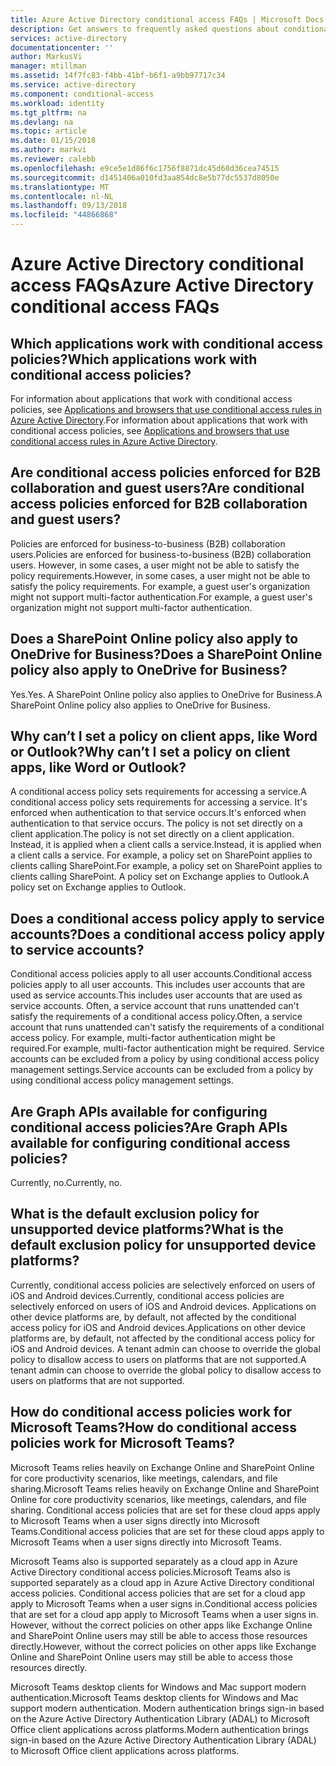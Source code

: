 ```yaml
---
title: Azure Active Directory conditional access FAQs | Microsoft Docs
description: Get answers to frequently asked questions about conditional access in Azure Active Directory.
services: active-directory
documentationcenter: ''
author: MarkusVi
manager: mtillman
ms.assetid: 14f7fc83-f4bb-41bf-b6f1-a9bb97717c34
ms.service: active-directory
ms.component: conditional-access
ms.workload: identity
ms.tgt_pltfrm: na
ms.devlang: na
ms.topic: article
ms.date: 01/15/2018
ms.author: markvi
ms.reviewer: calebb
ms.openlocfilehash: e9ce5e1d86f6c1756f8871dc45d60d36cea74515
ms.sourcegitcommit: d1451406a010fd3aa854dc8e5b77dc5537d8050e
ms.translationtype: MT
ms.contentlocale: nl-NL
ms.lasthandoff: 09/13/2018
ms.locfileid: "44866868"
---
```

# <a name="azure-active-directory-conditional-access-faqs"></a><span data-ttu-id="70190-103">Azure Active Directory conditional access FAQs</span><span class="sxs-lookup"><span data-stu-id="70190-103">Azure Active Directory conditional access FAQs</span></span>

## <a name="which-applications-work-with-conditional-access-policies"></a><span data-ttu-id="70190-104">Which applications work with conditional access policies?</span><span class="sxs-lookup"><span data-stu-id="70190-104">Which applications work with conditional access policies?</span></span>

<span data-ttu-id="70190-105">For information about applications that work with conditional access policies, see [Applications and browsers that use conditional access rules in Azure Active Directory](technical-reference.md).</span><span class="sxs-lookup"><span data-stu-id="70190-105">For information about applications that work with conditional access policies, see [Applications and browsers that use conditional access rules in Azure Active Directory](technical-reference.md).</span></span>

## <a name="are-conditional-access-policies-enforced-for-b2b-collaboration-and-guest-users"></a><span data-ttu-id="70190-106">Are conditional access policies enforced for B2B collaboration and guest users?</span><span class="sxs-lookup"><span data-stu-id="70190-106">Are conditional access policies enforced for B2B collaboration and guest users?</span></span>

<span data-ttu-id="70190-107">Policies are enforced for business-to-business (B2B) collaboration users.</span><span class="sxs-lookup"><span data-stu-id="70190-107">Policies are enforced for business-to-business (B2B) collaboration users.</span></span> <span data-ttu-id="70190-108">However, in some cases, a user might not be able to satisfy the policy requirements.</span><span class="sxs-lookup"><span data-stu-id="70190-108">However, in some cases, a user might not be able to satisfy the policy requirements.</span></span> <span data-ttu-id="70190-109">For example, a guest user's organization might not support multi-factor authentication.</span><span class="sxs-lookup"><span data-stu-id="70190-109">For example, a guest user's organization might not support multi-factor authentication.</span></span> 



## <a name="does-a-sharepoint-online-policy-also-apply-to-onedrive-for-business"></a><span data-ttu-id="70190-110">Does a SharePoint Online policy also apply to OneDrive for Business?</span><span class="sxs-lookup"><span data-stu-id="70190-110">Does a SharePoint Online policy also apply to OneDrive for Business?</span></span>

<span data-ttu-id="70190-111">Yes.</span><span class="sxs-lookup"><span data-stu-id="70190-111">Yes.</span></span> <span data-ttu-id="70190-112">A SharePoint Online policy also applies to OneDrive for Business.</span><span class="sxs-lookup"><span data-stu-id="70190-112">A SharePoint Online policy also applies to OneDrive for Business.</span></span>


## <a name="why-cant-i-set-a-policy-on-client-apps-like-word-or-outlook"></a><span data-ttu-id="70190-113">Why can’t I set a policy on client apps, like Word or Outlook?</span><span class="sxs-lookup"><span data-stu-id="70190-113">Why can’t I set a policy on client apps, like Word or Outlook?</span></span>

<span data-ttu-id="70190-114">A conditional access policy sets requirements for accessing a service.</span><span class="sxs-lookup"><span data-stu-id="70190-114">A conditional access policy sets requirements for accessing a service.</span></span> <span data-ttu-id="70190-115">It's enforced when authentication to that service occurs.</span><span class="sxs-lookup"><span data-stu-id="70190-115">It's enforced when authentication to that service occurs.</span></span> <span data-ttu-id="70190-116">The policy is not set directly on a client application.</span><span class="sxs-lookup"><span data-stu-id="70190-116">The policy is not set directly on a client application.</span></span> <span data-ttu-id="70190-117">Instead, it is applied when a client calls a service.</span><span class="sxs-lookup"><span data-stu-id="70190-117">Instead, it is applied when a client calls a service.</span></span> <span data-ttu-id="70190-118">For example, a policy set on SharePoint applies to clients calling SharePoint.</span><span class="sxs-lookup"><span data-stu-id="70190-118">For example, a policy set on SharePoint applies to clients calling SharePoint.</span></span> <span data-ttu-id="70190-119">A policy set on Exchange applies to Outlook.</span><span class="sxs-lookup"><span data-stu-id="70190-119">A policy set on Exchange applies to Outlook.</span></span>

## <a name="does-a-conditional-access-policy-apply-to-service-accounts"></a><span data-ttu-id="70190-120">Does a conditional access policy apply to service accounts?</span><span class="sxs-lookup"><span data-stu-id="70190-120">Does a conditional access policy apply to service accounts?</span></span>

<span data-ttu-id="70190-121">Conditional access policies apply to all user accounts.</span><span class="sxs-lookup"><span data-stu-id="70190-121">Conditional access policies apply to all user accounts.</span></span> <span data-ttu-id="70190-122">This includes user accounts that are used as service accounts.</span><span class="sxs-lookup"><span data-stu-id="70190-122">This includes user accounts that are used as service accounts.</span></span> <span data-ttu-id="70190-123">Often, a service account that runs unattended can't satisfy the requirements of a conditional access policy.</span><span class="sxs-lookup"><span data-stu-id="70190-123">Often, a service account that runs unattended can't satisfy the requirements of a conditional access policy.</span></span> <span data-ttu-id="70190-124">For example, multi-factor authentication might be required.</span><span class="sxs-lookup"><span data-stu-id="70190-124">For example, multi-factor authentication might be required.</span></span> <span data-ttu-id="70190-125">Service accounts can be excluded from a policy by using conditional access policy management settings.</span><span class="sxs-lookup"><span data-stu-id="70190-125">Service accounts can be excluded from a policy by using conditional access policy management settings.</span></span> 

## <a name="are-graph-apis-available-for-configuring-conditional-access-policies"></a><span data-ttu-id="70190-126">Are Graph APIs available for configuring conditional access policies?</span><span class="sxs-lookup"><span data-stu-id="70190-126">Are Graph APIs available for configuring conditional access policies?</span></span>

<span data-ttu-id="70190-127">Currently, no.</span><span class="sxs-lookup"><span data-stu-id="70190-127">Currently, no.</span></span> 

## <a name="what-is-the-default-exclusion-policy-for-unsupported-device-platforms"></a><span data-ttu-id="70190-128">What is the default exclusion policy for unsupported device platforms?</span><span class="sxs-lookup"><span data-stu-id="70190-128">What is the default exclusion policy for unsupported device platforms?</span></span>

<span data-ttu-id="70190-129">Currently, conditional access policies are selectively enforced on users of iOS and Android devices.</span><span class="sxs-lookup"><span data-stu-id="70190-129">Currently, conditional access policies are selectively enforced on users of iOS and Android devices.</span></span> <span data-ttu-id="70190-130">Applications on other device platforms are, by default, not affected by the conditional access policy for iOS and Android devices.</span><span class="sxs-lookup"><span data-stu-id="70190-130">Applications on other device platforms are, by default, not affected by the conditional access policy for iOS and Android devices.</span></span> <span data-ttu-id="70190-131">A tenant admin can choose to override the global policy to disallow access to users on platforms that are not supported.</span><span class="sxs-lookup"><span data-stu-id="70190-131">A tenant admin can choose to override the global policy to disallow access to users on platforms that are not supported.</span></span>


## <a name="how-do-conditional-access-policies-work-for-microsoft-teams"></a><span data-ttu-id="70190-132">How do conditional access policies work for Microsoft Teams?</span><span class="sxs-lookup"><span data-stu-id="70190-132">How do conditional access policies work for Microsoft Teams?</span></span>

<span data-ttu-id="70190-133">Microsoft Teams relies heavily on Exchange Online and SharePoint Online for core productivity scenarios, like meetings, calendars, and file sharing.</span><span class="sxs-lookup"><span data-stu-id="70190-133">Microsoft Teams relies heavily on Exchange Online and SharePoint Online for core productivity scenarios, like meetings, calendars, and file sharing.</span></span> <span data-ttu-id="70190-134">Conditional access policies that are set for these cloud apps apply to Microsoft Teams when a user signs directly into Microsoft Teams.</span><span class="sxs-lookup"><span data-stu-id="70190-134">Conditional access policies that are set for these cloud apps apply to Microsoft Teams when a user signs directly into Microsoft Teams.</span></span>

<span data-ttu-id="70190-135">Microsoft Teams also is supported separately as a cloud app in Azure Active Directory conditional access policies.</span><span class="sxs-lookup"><span data-stu-id="70190-135">Microsoft Teams also is supported separately as a cloud app in Azure Active Directory conditional access policies.</span></span> <span data-ttu-id="70190-136">Conditional access policies that are set for a cloud app apply to Microsoft Teams when a user signs in.</span><span class="sxs-lookup"><span data-stu-id="70190-136">Conditional access policies that are set for a cloud app apply to Microsoft Teams when a user signs in.</span></span> <span data-ttu-id="70190-137">However, without the correct policies on other apps like Exchange Online and SharePoint Online users may still be able to access those resources directly.</span><span class="sxs-lookup"><span data-stu-id="70190-137">However, without the correct policies on other apps like Exchange Online and SharePoint Online users may still be able to access those resources directly.</span></span>

<span data-ttu-id="70190-138">Microsoft Teams desktop clients for Windows and Mac support modern authentication.</span><span class="sxs-lookup"><span data-stu-id="70190-138">Microsoft Teams desktop clients for Windows and Mac support modern authentication.</span></span> <span data-ttu-id="70190-139">Modern authentication brings sign-in based on the Azure Active Directory Authentication Library (ADAL) to Microsoft Office client applications across platforms.</span><span class="sxs-lookup"><span data-stu-id="70190-139">Modern authentication brings sign-in based on the Azure Active Directory Authentication Library (ADAL) to Microsoft Office client applications across platforms.</span></span>